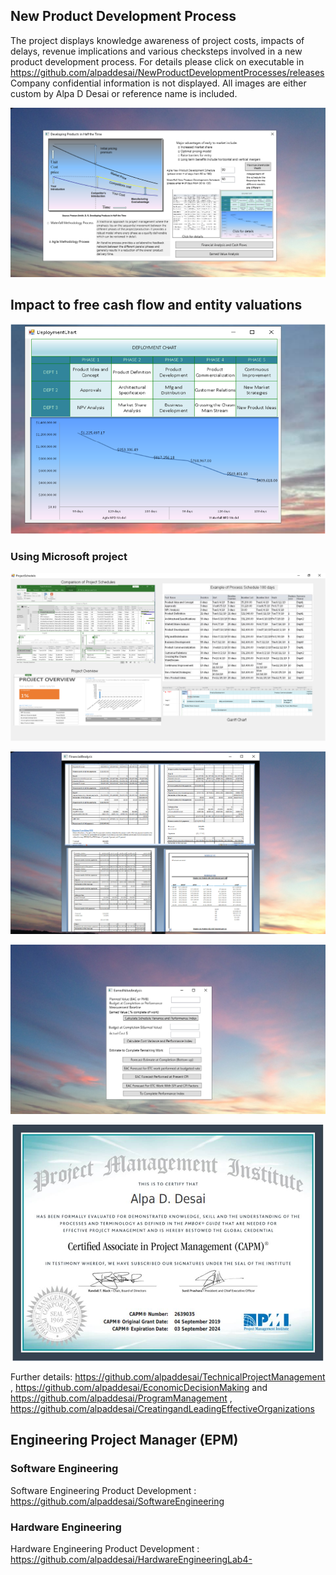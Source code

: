 ## New Product Development Process

The project displays knowledge awareness of project costs, impacts of delays, revenue implications and various checksteps involved in a new product development process. For details please click on executable in https://github.com/alpaddesai/NewProductDevelopmentProcesses/releases  Company confidential information is not displayed. All images are either custom by Alpa D Desai or reference name is included. 

![Image of NewProductDevelopmentProcess](DevelopingProductsinHalftheTimeMainWindowOne.png) 

## Impact to free cash flow and entity valuations
![Image of NewProductDevelopmentProcess](VisioDiagram.png) 

### Using Microsoft project
![Image of NewProductDevelopmentProcess](ProjectSchedule.png)

![Image](FinancialAnalysisImage.png)

![Image](EarnedValueAnalysis.png)

![image](CAPMCertificate.jpg)

Further details: https://github.com/alpaddesai/TechnicalProjectManagement ,  https://github.com/alpaddesai/EconomicDecisionMaking and https://github.com/alpaddesai/ProgramManagement , https://github.com/alpaddesai/CreatingandLeadingEffectiveOrganizations

## Engineering Project Manager (EPM)

### Software Engineering
Software Engineering Product Development : https://github.com/alpaddesai/SoftwareEngineering
### Hardware Engineering
Hardware Engineering Product Development : https://github.com/alpaddesai/HardwareEngineeringLab4-


